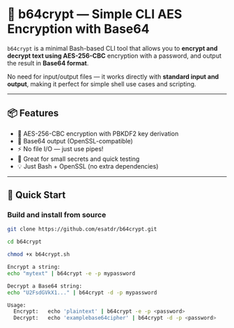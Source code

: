 # 🔐 b64crypt — Simple CLI AES Encryption with Base64

`b64crypt` is a minimal Bash-based CLI tool that allows you to **encrypt and decrypt text using AES-256-CBC** encryption with a password, and output the result in **Base64 format**.

No need for input/output files — it works directly with **standard input and output**, making it perfect for simple shell use cases and scripting.

---

## 📦 Features

- 🔐 AES-256-CBC encryption with PBKDF2 key derivation
- 🧾 Base64 output (OpenSSL-compatible)
- ⚡ No file I/O — just use pipes!
- 🧪 Great for small secrets and quick testing
- 💡 Just Bash + OpenSSL (no extra dependencies)

---

## 🚀 Quick Start

### Build and install from source


```bash
git clone https://github.com/esatdr/b64crypt.git

cd b64crypt

chmod +x b64crypt.sh

Encrypt a string:
echo "mytext" | b64crypt -e -p mypassword

Decrypt a Base64 string:
echo "U2FsdGVkX1..." | b64crypt -d -p mypassword

Usage:
  Encrypt:   echo 'plaintext' | b64crypt -e -p <password>
  Decrypt:   echo 'examplebase64cipher' | b64crypt -d -p <password>
